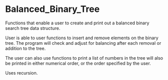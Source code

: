 # Balanced_Binary_Tree
Functions that enable a user to create and print out a balanced binary search tree data structure.

User is able to user functions to insert and remove elements on the binary tree. The program will check and adjust for balancing after each removal or addition to the tree.

The user can also use functions to print a list of numbers in the tree will also be printed in either numerical order, or the order specified by the user.

Uses recursion.
